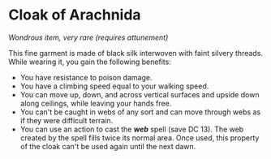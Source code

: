 # Cloak of Arachnida 
_Wondrous item, very rare (requires attunement)_ 

This fine garment is made of black silk interwoven with faint silvery threads. While wearing it, you gain the following benefits:

* You have resistance to poison damage.
* You have a climbing speed equal to your walking speed.
* You can move up, down, and across vertical surfaces and upside down along ceilings, while leaving your hands free.
* You can't be caught in webs of any sort and can move through webs as if they were difficult terrain.
* You can use an action to cast the **_web_** spell (save DC 13). The web created by the spell fills twice its normal area. Once used, this property of the cloak can't be used again until the next dawn. 
